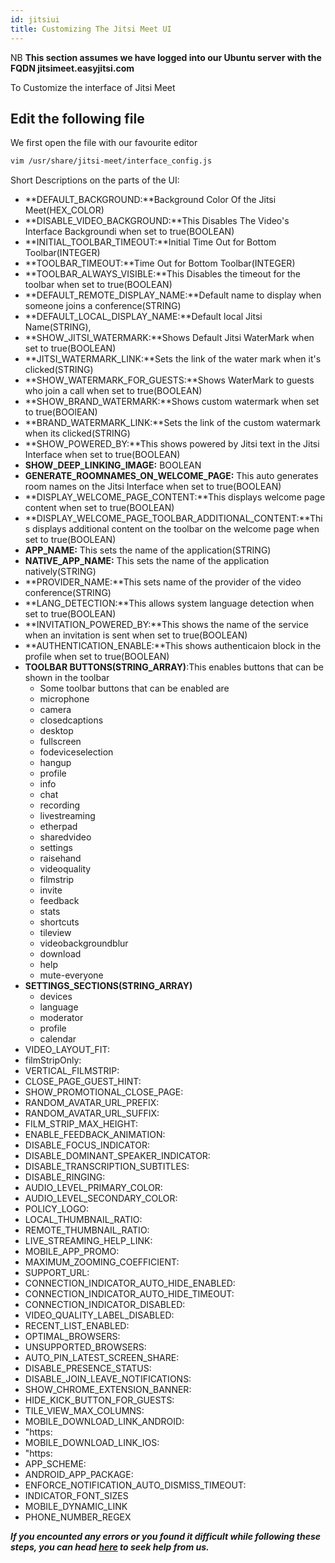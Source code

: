 ```yaml
---
id: jitsiui
title: Customizing The Jitsi Meet UI
---
```


NB **This section assumes we have logged into our Ubuntu server with the FQDN jitsimeet.easyjitsi.com**

To Customize the interface of Jitsi Meet

## Edit the following file

We first open the file with our favourite editor

```bash
vim /usr/share/jitsi-meet/interface_config.js
```

Short Descriptions on the parts of the UI:

- **DEFAULT_BACKGROUND:**Background Color Of the Jitsi Meet(HEX_COLOR)
- **DISABLE_VIDEO_BACKGROUND:**This Disables The Video's Interface Backgroundi when set to true(BOOLEAN)
- **INITIAL_TOOLBAR_TIMEOUT:**Initial Time Out for Bottom Toolbar(INTEGER)
- **TOOLBAR_TIMEOUT:**Time Out for Bottom Toolbar(INTEGER)
- **TOOLBAR_ALWAYS_VISIBLE:**This Disables the timeout for the toolbar when set to true(BOOLEAN)
- **DEFAULT_REMOTE_DISPLAY_NAME:**Default name to display when someone joins a conference(STRING)
- **DEFAULT_LOCAL_DISPLAY_NAME:**Default local Jitsi Name(STRING),
- **SHOW_JITSI_WATERMARK:**Shows Default Jitsi WaterMark when set to true(BOOLEAN)
- **JITSI_WATERMARK_LINK:**Sets the link of the water mark when it's clicked(STRING)
- **SHOW_WATERMARK_FOR_GUESTS:**Shows WaterMark to guests who join a call when set to true(BOOLEAN)
- **SHOW_BRAND_WATERMARK:**Shows custom watermark when set to true(BOOlEAN)
- **BRAND_WATERMARK_LINK:**Sets the link of the custom watermark when its clicked(STRING)
- **SHOW_POWERED_BY:**This shows powered by Jitsi text in the Jitsi Interface when set to true(BOOLEAN)
- **SHOW_DEEP_LINKING_IMAGE:** BOOLEAN
- **GENERATE_ROOMNAMES_ON_WELCOME_PAGE:** This auto generates room names on the Jitsi Interface when set to true(BOOLEAN)
- **DISPLAY_WELCOME_PAGE_CONTENT:**This displays welcome page content when set to true(BOOLEAN)
- **DISPLAY_WELCOME_PAGE_TOOLBAR_ADDITIONAL_CONTENT:**This displays additional content on the toolbar on the welcome page when set to true(BOOLEAN)
- **APP_NAME:** This sets the name of the application(STRING)
- **NATIVE_APP_NAME:** This sets the name of the application natively(STRING)
- **PROVIDER_NAME:**This sets name of the provider of the video conference(STRING)
- **LANG_DETECTION:**This allows system language detection when set to true(BOOLEAN)
- **INVITATION_POWERED_BY:**This shows the name of the service when an invitation is sent when set to true(BOOLEAN)
- **AUTHENTICATION_ENABLE:**This shows authenticaion block in the profile when set to true(BOOLEAN)
- **TOOLBAR BUTTONS(STRING_ARRAY)**:This enables buttons that can be shown in the toolbar
  - Some toolbar buttons that can be enabled are
  - microphone
  - camera
  - closedcaptions
  - desktop
  - fullscreen
  - fodeviceselection
  - hangup
  - profile
  - info
  - chat
  - recording
  - livestreaming
  - etherpad
  - sharedvideo
  - settings
  - raisehand
  - videoquality
  - filmstrip
  - invite
  - feedback
  - stats
  - shortcuts
  - tileview
  - videobackgroundblur
  - download
  - help
  - mute-everyone
- **SETTINGS_SECTIONS(STRING_ARRAY)**
  - devices
  - language
  - moderator
  - profile
  - calendar
- VIDEO_LAYOUT_FIT:
- filmStripOnly:
- VERTICAL_FILMSTRIP:
- CLOSE_PAGE_GUEST_HINT:
- SHOW_PROMOTIONAL_CLOSE_PAGE:
- RANDOM_AVATAR_URL_PREFIX:
- RANDOM_AVATAR_URL_SUFFIX:
- FILM_STRIP_MAX_HEIGHT:
- ENABLE_FEEDBACK_ANIMATION:
- DISABLE_FOCUS_INDICATOR:
- DISABLE_DOMINANT_SPEAKER_INDICATOR:
- DISABLE_TRANSCRIPTION_SUBTITLES:
- DISABLE_RINGING:
- AUDIO_LEVEL_PRIMARY_COLOR:
- AUDIO_LEVEL_SECONDARY_COLOR:
- POLICY_LOGO:
- LOCAL_THUMBNAIL_RATIO:
- REMOTE_THUMBNAIL_RATIO:
- LIVE_STREAMING_HELP_LINK:
- MOBILE_APP_PROMO:
- MAXIMUM_ZOOMING_COEFFICIENT:
- SUPPORT_URL:
- CONNECTION_INDICATOR_AUTO_HIDE_ENABLED:
- CONNECTION_INDICATOR_AUTO_HIDE_TIMEOUT:
- CONNECTION_INDICATOR_DISABLED:
- VIDEO_QUALITY_LABEL_DISABLED:
- RECENT_LIST_ENABLED:
- OPTIMAL_BROWSERS:
- UNSUPPORTED_BROWSERS:
- AUTO_PIN_LATEST_SCREEN_SHARE:
- DISABLE_PRESENCE_STATUS:
- DISABLE_JOIN_LEAVE_NOTIFICATIONS:
- SHOW_CHROME_EXTENSION_BANNER:
- HIDE_KICK_BUTTON_FOR_GUESTS:
- TILE_VIEW_MAX_COLUMNS:
- MOBILE_DOWNLOAD_LINK_ANDROID:
- "https:
- MOBILE_DOWNLOAD_LINK_IOS:
- "https:
- APP_SCHEME:
- ANDROID_APP_PACKAGE:
- ENFORCE_NOTIFICATION_AUTO_DISMISS_TIMEOUT:
- INDICATOR_FONT_SIZES
- MOBILE_DYNAMIC_LINK
- PHONE_NUMBER_REGEX

**_If you encounted any errors or you found it difficult while following these steps, you can head [here](https://docs.easyjitsi.com/docs/help) to seek help from us._**


